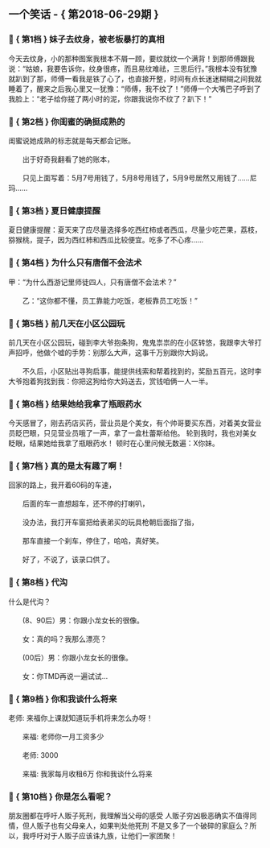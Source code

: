 ## 一个笑话 - { 第2018-06-29期 }
</hr>

### :jack_o_lantern: { 第1档 } 妹子去纹身，被老板暴打的真相
今天去纹身，小的那种图案我根本不屑一顾，要纹就纹一个满背！到那师傅跟我说：“姑娘，我要告诉你，纹身很疼，而且易纹难祛，三思后行。”我根本没有犹豫就趴到了那，师傅一看我是铁了心了，也直接开整，时间有点长迷迷糊糊之间我就睡着了，醒来之后我心里又一犹豫：“师傅，我不纹了！”师傅一个大嘴巴子呼到了我脸上：“老子给你搓了两小时的泥，你跟我说你不纹了？趴下！”


### :jack_o_lantern: { 第2档 } 你闺蜜的确挺成熟的
闺蜜说她成熟的标志就是每天都会记账。<br/><br/>　　出于好奇我翻看了她的账本，<br/><br/>　　只见上面写着：5月7号用钱了，5月8号用钱了，5月9号居然又用钱了……尼玛……


### :jack_o_lantern: { 第3档 } 夏日健康提醒
夏日健康提醒：夏天来了应尽量选择多吃西红柿或者西瓜，尽量少吃芒果，荔枝，猕猴桃，提子，因为西红柿和西瓜比较便宜。吃多了不心疼……


### :jack_o_lantern: { 第4档 } 为什么只有唐僧不会法术
甲：“为什么西游记里师徒四人，只有唐僧不会法术？”<br/><br/>　　乙：“这你都不懂，员工靠能力吃饭，老板靠员工吃饭！”


### :jack_o_lantern: { 第5档 } 前几天在小区公园玩
前几天在小区公园玩，碰到李大爷抱条狗，鬼鬼祟祟的在小区转悠，我跟李大爷打声招呼，他做个嘘的手势：别那么大声，这事千万别跟你大妈说。<br/><br/>　　不久后，小区贴出寻狗启事，能提供线索和帮着找到的，奖励五百元，这时李大爷抱着狗找到我：你把这狗给你大妈送去，赏钱咱俩一人一半。


### :jack_o_lantern: { 第6档 } 结果她给我拿了瓶眼药水
今天感冒了，刚去药店买药，营业员是个美女，有个帅哥要买东西，对着美女营业员眨巴眼，只见营业员哦了一声，拿了一盒杜蕾斯给他。 轮到我时，我也对美女眨眼，结果她给我拿了瓶眼药水！ 顿时在心里问候无数遍：X你妹。


### :jack_o_lantern: { 第7档 } 真的是太有趣了啊！
回家的路上，我开着60码的车速，<br/><br/>　　后面的车一直想超车，还不停的打喇叭，<br/><br/>　　没办法，我打开车窗把给表弟买的玩具枪朝后面指了指，<br/><br/>　　那车直接一个刹车，停住了，哈哈，真好笑。<br/><br/>　　好了，不说了，该录口供了。


### :jack_o_lantern: { 第8档 } 代沟
什么是代沟？<br/><br/>　　(8、90后）男：你跟小龙女长的很像。<br/><br/>　　女：真的吗？我那么漂亮？<br/><br/>　　(00后）男：你跟小龙女长的很像。<br/><br/>　　女：你TMD再说一遍试试...


### :jack_o_lantern: { 第9档 } 你和我谈什么将来
老师: 来福你上课就知道玩手机将来怎么办呀！<br/><br/>　　来福: 老师你一月工资多少<br/><br/>　　老师: 3000<br/><br/>　　来福: 我家每月收租6万 你和我谈什么将来


### :jack_o_lantern: { 第10档 } 你是怎么看呢？
朋友圈都在呼吁人贩子死刑，我理解当父母的感受 人贩子穷凶极恶确实不值得同情，但人贩子也有父母亲人，如果判处他死刑 不是又多了一个破碎的家庭么？所以，我呼吁对于人贩子应该诛九族，让他们一家团聚！

